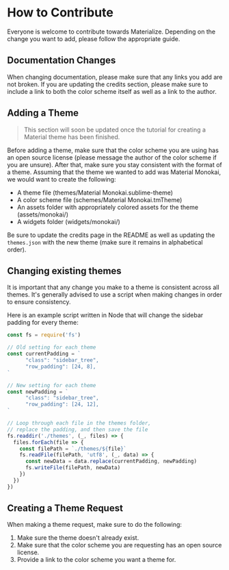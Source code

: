 # How to Contribute
Everyone is welcome to contribute towards Materialize. Depending on the change you want to add, please follow the appropriate guide.

## Documentation Changes
When changing documentation, please make sure that any links you add are not broken. If you are updating the credits section, please make sure to include a link to both the color scheme itself as well as a link to the author.

## Adding a Theme
> This section will soon be updated once the tutorial for creating a Material theme has been finished.

Before adding a theme, make sure that the color scheme you are using has an open source license (please message the author of the color scheme if you are unsure). After that, make sure you stay consistent with the format of a theme. Assuming that the theme we wanted to add was Material Monokai, we would want to create the following: 

* A theme file (themes/Material Monokai.sublime-theme)
* A color scheme file (schemes/Material Monokai.tmTheme)
* An assets folder with appropriately colored assets for the theme (assets/monokai/)
* A widgets folder (widgets/monokai/)

Be sure to update the credits page in the README as well as updating the `themes.json` with the new theme (make sure it remains in alphabetical order).

## Changing existing themes
It is important that any change you make to a theme is consistent across all themes. It's generally advised to use a script when making changes in order to ensure consistency.

Here is an example script written in Node that will change the sidebar padding for every theme:

```javascript
const fs = require('fs')

// Old setting for each theme
const currentPadding = `
      "class": "sidebar_tree",
      "row_padding": [24, 8],
`

// New setting for each theme
const newPadding = `
      "class": "sidebar_tree",
      "row_padding": [24, 12],
`

// Loop through each file in the themes folder, 
// replace the padding, and then save the file
fs.readdir('./themes', (_, files) => {
  files.forEach(file => {
    const filePath = `./themes/${file}`
    fs.readFile(filePath, 'utf8', (_, data) => {
      const newData = data.replace(currentPadding, newPadding)
      fs.writeFile(filePath, newData)
    })
  })
})
```

## Creating a Theme Request
When making a theme request, make sure to do the following:

1. Make sure the theme doesn't already exist.
2. Make sure that the color scheme you are requesting has an open source license.
3. Provide a link to the color scheme you want a theme for.
